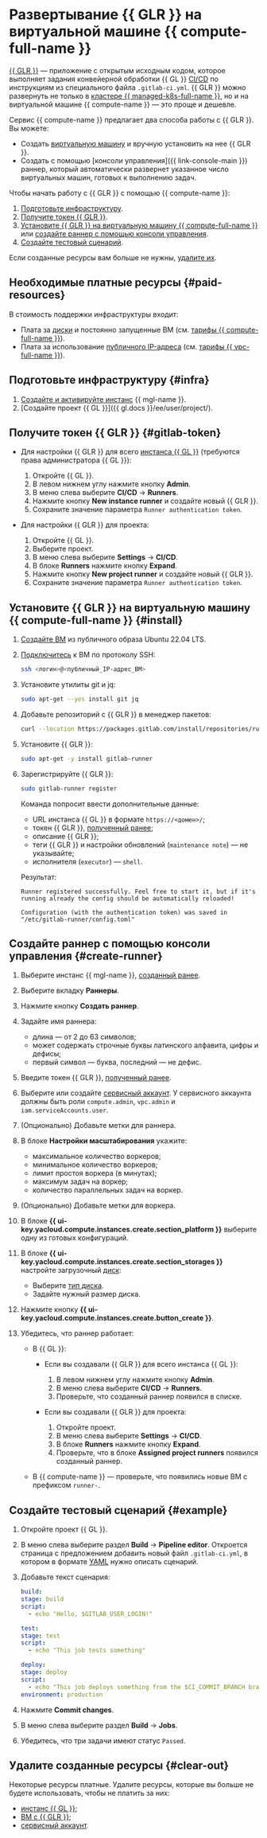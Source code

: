 # Развертывание {{ GLR }} на виртуальной машине {{ compute-full-name }}

[{{ GLR }}](https://docs.gitlab.com/runner/) — приложение с открытым исходным кодом, которое выполняет задания конвейерной обработки {{ GL }} [CI/CD](/blog/posts/2022/10/ci-cd) по инструкциям из специального файла `.gitlab-ci.yml`. {{ GLR }} можно развернуть не только в [кластере {{ managed-k8s-full-name }}](../../managed-kubernetes/concepts/index.md#kubernetes-cluster), но и на виртуальной машине {{ compute-name }} — это проще и дешевле.

Сервис {{ compute-name }} предлагает два способа работы с {{ GLR }}. Вы можете:

* Создать [виртуальную машину](../../compute/concepts/vm.md) и вручную установить на нее {{ GLR }}.
* Создать с помощью [консоли управления]({{ link-console-main }}) раннер, который автоматически развернет указанное число виртуальных машин, готовых к выполнению задач.

Чтобы начать работу с {{ GLR }} с помощью {{ compute-name }}:

1. [Подготовьте инфраструктуру](#infra).
1. [Получите токен {{ GLR }}](#gitlab-token).
1. [Установите {{ GLR }} на виртуальную машину {{ compute-full-name }}](#install) или [создайте раннер с помощью консоли управления](#create-runner).
1. [Создайте тестовый сценарий](#example).

Если созданные ресурсы вам больше не нужны, [удалите их](#clear-out).

## Необходимые платные ресурсы {#paid-resources}

В стоимость поддержки инфраструктуры входит:

* Плата за [диски](../../compute/concepts/disk.md) и постоянно запущенные ВМ (см. [тарифы {{ compute-full-name }}](../../compute/pricing.md)).
* Плата за использование [публичного IP-адреса](../../vpc/concepts/address.md#public-addresses) (см. [тарифы {{ vpc-full-name }}](../../vpc/pricing.md)).

## Подготовьте инфраструктуру {#infra}

1. [Создайте и активируйте инстанс](../../managed-gitlab/operations/instance/instance-create.md) {{ mgl-name }}.
1. [Создайте проект {{ GL }}]({{ gl.docs }}/ee/user/project/).

## Получите токен {{ GLR }} {#gitlab-token}

* Для настройки {{ GLR }} для всего [инстанса {{ GL }}](../../managed-gitlab/concepts/index.md#instance) (требуются права администратора {{ GL }}):

  1. Откройте {{ GL }}.
  1. В левом нижнем углу нажмите кнопку **Admin**. 
  1. В меню слева выберите **CI/CD** → **Runners**.
  1. Нажмите кнопку **New instance runner** и создайте новый {{ GLR }}.
  1. Сохраните значение параметра `Runner authentication token`.

* Для настройки {{ GLR }} для проекта:

  1. Откройте {{ GL }}.
  1. Выберите проект.
  1. В меню слева выберите **Settings** → **CI/CD**.
  1. В блоке **Runners** нажмите кнопку **Expand**.
  1. Нажмите кнопку **New project runner** и создайте новый {{ GLR }}.
  1. Сохраните значение параметра `Runner authentication token`.

## Установите {{ GLR }} на виртуальную машину {{ compute-full-name }} {#install}

1. [Создайте ВМ](../../compute/operations/vm-create/create-linux-vm.md) из публичного образа Ubuntu 22.04 LTS.

1. [Подключитесь](../../compute/operations/vm-connect/ssh.md#vm-connect) к ВМ по протоколу SSH:

   ```bash
   ssh <логин>@<публичный_IP-адрес_ВМ>
   ```

1. Установите утилиты git и jq:

   ```bash
   sudo apt-get --yes install git jq
   ```

1. Добавьте репозиторий с {{ GLR }} в менеджер пакетов:

   ```bash
   curl --location https://packages.gitlab.com/install/repositories/runner/gitlab-runner/script.deb.sh | sudo bash
   ```

1. Установите {{ GLR }}:

   ```bash
   sudo apt-get -y install gitlab-runner
   ```

1. Зарегистрируйте {{ GLR }}:

   ```bash
   sudo gitlab-runner register
   ```

   Команда попросит ввести дополнительные данные:

   * URL инстанса {{ GL }} в формате `https://<домен>/`;
   * токен {{ GLR }}, [полученный ранее](#gitlab-token);
   * описание {{ GLR }};
   * теги {{ GLR }} и настройки обновлений (`maintenance note`) — не указывайте;
   * исполнителя (`executor`) — `shell`.

   Результат:

   ```text
   Runner registered successfully. Feel free to start it, but if it's running already the config should be automatically reloaded!

   Configuration (with the authentication token) was saved in "/etc/gitlab-runner/config.toml"
   ```

## Создайте раннер с помощью консоли управления {#create-runner}

1. Выберите инстанс {{ mgl-name }}, [созданный ранее](#infra).

1. Выберите вкладку **Раннеры**.

1. Нажмите кнопку **Создать раннер**.

1. Задайте имя раннера:
    
    * длина — от 2 до 63 символов;
    * может содержать строчные буквы латинского алфавита, цифры и дефисы;
    * первый символ — буква, последний — не дефис.

1. Введите токен {{ GLR }}, [полученный ранее](#gitlab-token).

1. Выберите или создайте [сервисный аккаунт](../../iam/concepts/users/service-accounts.md). У сервисного аккаунта должны быть роли `compute.admin`, `vpc.admin` и `iam.serviceAccounts.user`.

1. (Опционально) Добавьте метки для раннера.

1. В блоке **Настройки масштабирования** укажите:

    * максимальное количество воркеров;
    * минимальное количество воркеров;
    * лимит простоя воркера (в минутах);
    * максимум задач на воркер;
    * количество параллельных задач на воркер.

1. (Опционально) Добавьте метки для воркера.

1. В блоке **{{ ui-key.yacloud.compute.instances.create.section_platform }}** выберите одну из готовых конфигураций.

1. В блоке **{{ ui-key.yacloud.compute.instances.create.section_storages }}** настройте загрузочный [диск](../../compute/concepts/disk.md):

    * Выберите [тип диска](../../compute/concepts/disk.md#disks_types).
    * Задайте нужный размер диска. 

1. Нажмите кнопку **{{ ui-key.yacloud.compute.instances.create.button_create }}**.

1. Убедитесь, что раннер работает:

    * В {{ GL }}:
      * Если вы создавали {{ GLR }} для всего инстанса {{ GL }}:
          1. В левом нижнем углу нажмите кнопку **Admin**. 
          1. В меню слева выберите **CI/CD** → **Runners**.
          1. Проверьте, что созданный раннер появился в списке.

      *  Если вы создавали {{ GLR }} для проекта:
          1. Откройте проект.
          1. В меню слева выберите **Settings** → **CI/CD**.
          1. В блоке **Runners** нажмите кнопку **Expand**.
          1. Проверьте, что в блоке **Assigned project runners** появился созданный раннер.

    * В {{ compute-name }} — проверьте, что появились новые ВМ с префиксом `runner-`.

## Создайте тестовый сценарий {#example} 

1. Откройте проект {{ GL }}.

1. В меню слева выберите раздел **Build** → **Pipeline editor**. Откроется страница с предложением добавить новый файл `.gitlab-ci.yml`, в котором в формате [YAML](https://yaml.org/) нужно описать сценарий.

1. Добавьте текст сценария:

    ```yaml
    build:
    stage: build
    script:
      - echo "Hello, $GITLAB_USER_LOGIN!"

    test:
    stage: test
    script:
      - echo "This job tests something"

    deploy:
    stage: deploy
    script:
      - echo "This job deploys something from the $CI_COMMIT_BRANCH branch."
    environment: production
    ```

1. Нажмите **Commit changes**.

1. В меню слева выберите раздел **Build** → **Jobs**.

1. Убедитесь, что три задачи имеют статус `Passed`.

## Удалите созданные ресурсы {#clear-out}

Некоторые ресурсы платные. Удалите ресурсы, которые вы больше не будете использовать, чтобы не платить за них:

* [инстанс {{ GL }}](../../managed-gitlab/operations/instance/instance-delete.md);
* [ВМ с {{ GLR }}](../../compute/operations/vm-control/vm-delete.md);
* [сервисный аккаунт](../../iam/operations/sa/delete.md).
